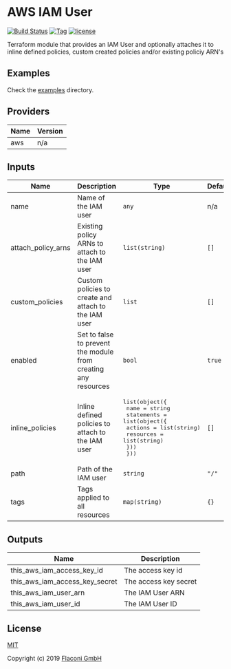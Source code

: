 # AWS IAM User

[![Build Status](https://travis-ci.com/Flaconi/terraform-aws-iam-user.svg?branch=master)](https://travis-ci.com/Flaconi/terraform-aws-iam-user)
[![Tag](https://img.shields.io/github/tag/Flaconi/terraform-aws-iam-user.svg)](https://github.com/Flaconi/terraform-aws-iam-user/releases)
[![license](http://img.shields.io/badge/license-MIT-brightgreen.svg)](http://opensource.org/licenses/MIT)

Terraform module that provides an IAM User and optionally attaches it to inline defined policies, custom created policies and/or existing policiy ARN's

## Examples

Check the [examples](examples) directory.


<!-- BEGINNING OF PRE-COMMIT-TERRAFORM DOCS HOOK -->
## Providers

| Name | Version |
|------|---------|
| aws | n/a |

## Inputs

| Name | Description | Type | Default | Required |
|------|-------------|------|---------|:-----:|
| name | Name of the IAM user | `any` | n/a | yes |
| attach\_policy\_arns | Existing policy ARNs to attach to the IAM user | `list(string)` | `[]` | no |
| custom\_policies | Custom policies to create and attach to the IAM user | `list` | `[]` | no |
| enabled | Set to false to prevent the module from creating any resources | `bool` | `true` | no |
| inline\_policies | Inline defined policies to attach to the IAM user | <pre>list(object({<br>    name = string<br>    statements = list(object({<br>      actions   = list(string)<br>      resources = list(string)<br>    }))<br>  }))<br></pre> | `[]` | no |
| path | Path of the IAM user | `string` | `"/"` | no |
| tags | Tags applied to all resources | `map(string)` | `{}` | no |

## Outputs

| Name | Description |
|------|-------------|
| this\_aws\_iam\_access\_key\_id | The access key id |
| this\_aws\_iam\_access\_key\_secret | The access key secret |
| this\_aws\_iam\_user\_arn | The IAM User ARN |
| this\_aws\_iam\_user\_id | The IAM User ID |

<!-- END OF PRE-COMMIT-TERRAFORM DOCS HOOK -->

## License

[MIT](LICENSE)

Copyright (c) 2019 [Flaconi GmbH](https://github.com/Flaconi)

